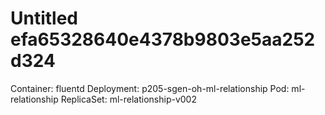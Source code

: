 # Untitled efa65328640e4378b9803e5aa252d324

Container: fluentd Deployment: p205-sgen-oh-ml-relationship Pod: ml-relationship ReplicaSet: ml-relationship-v002

